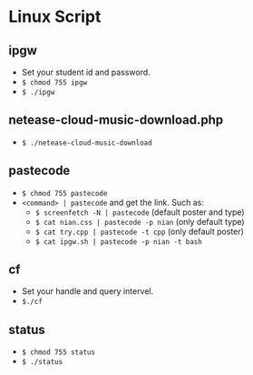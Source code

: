 # Linux Script

## ipgw
* Set your student id and password.
* `$ chmod 755 ipgw`
* `$ ./ipgw`

## netease-cloud-music-download.php
* `$ ./netease-cloud-music-download`

## pastecode
* `$ chmod 755 pastecode`
* `<command> | pastecode` and get the link. Such as:
  * `$ screenfetch -N | pastecode` (default poster and type)
  * `$ cat nian.css | pastecode -p nian` (only default type)
  * `$ cat try.cpp | pastecode -t cpp` (only default poster)
  * `$ cat ipgw.sh | pastecode -p nian -t bash`

## cf
* Set your handle and query intervel.
* `$./cf`

## status
* `$ chmod 755 status`
* `$ ./status`
